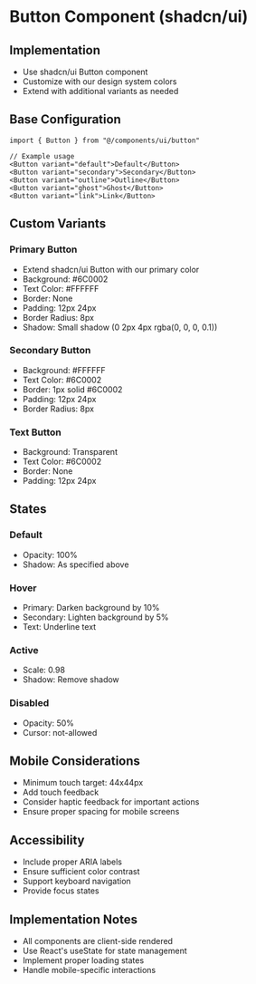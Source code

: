 # Button Component (shadcn/ui)

## Implementation
- Use shadcn/ui Button component
- Customize with our design system colors
- Extend with additional variants as needed

## Base Configuration
```tsx
import { Button } from "@/components/ui/button"

// Example usage
<Button variant="default">Default</Button>
<Button variant="secondary">Secondary</Button>
<Button variant="outline">Outline</Button>
<Button variant="ghost">Ghost</Button>
<Button variant="link">Link</Button>
```

## Custom Variants
### Primary Button
- Extend shadcn/ui Button with our primary color
- Background: #6C0002
- Text Color: #FFFFFF
- Border: None
- Padding: 12px 24px
- Border Radius: 8px
- Shadow: Small shadow (0 2px 4px rgba(0, 0, 0, 0.1))

### Secondary Button
- Background: #FFFFFF
- Text Color: #6C0002
- Border: 1px solid #6C0002
- Padding: 12px 24px
- Border Radius: 8px

### Text Button
- Background: Transparent
- Text Color: #6C0002
- Border: None
- Padding: 12px 24px

## States
### Default
- Opacity: 100%
- Shadow: As specified above

### Hover
- Primary: Darken background by 10%
- Secondary: Lighten background by 5%
- Text: Underline text

### Active
- Scale: 0.98
- Shadow: Remove shadow

### Disabled
- Opacity: 50%
- Cursor: not-allowed

## Mobile Considerations
- Minimum touch target: 44x44px
- Add touch feedback
- Consider haptic feedback for important actions
- Ensure proper spacing for mobile screens

## Accessibility
- Include proper ARIA labels
- Ensure sufficient color contrast
- Support keyboard navigation
- Provide focus states

## Implementation Notes
- All components are client-side rendered
- Use React's useState for state management
- Implement proper loading states
- Handle mobile-specific interactions 